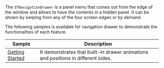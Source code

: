 The `SfNavigationDrawer` is a panel menu that comes out from the edge of the window and allows to have the contents in a hidden panel. It can be shown by swiping from any of the four screen edges or by demand. 

The following samples is available for navigation drawer to demonstrate the functionalities of each feature. 
 

| Sample | Description | 
| ------ | ----------- | 
|[Getting Started](NavigationDrawer.cs)| It demonstrates that built-in drawer animations and positions in different sides.| 